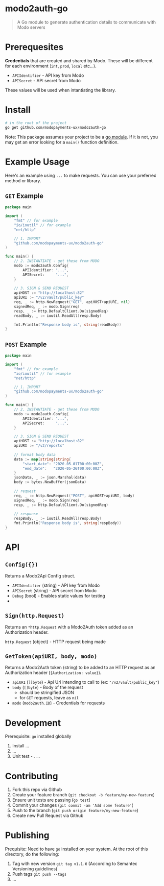 # modo2auth-go

> A Go module to generate authentication details to communicate with Modo servers

# Prerequesites

**Credentials** that are created and shared by Modo. These will be different for each environment (`int`, `prod`, `local` etc...).

- `APIIdentifier` - API key from Modo
- `APISecret` - API secret from Modo

These values will be used when intantiating the library.

# Install
```bash
# in the root of the project
go get github.com/modopayments-ux/modo2auth-go
```

Note: This package assumes your project to be a [go module](https://blog.golang.org/using-go-modules). If it is not, you may get an error looking for a `main()` function definition.

# Example Usage

Here's an example using `...` to make requests. You can use your preferred method or library.

## `GET` Example

```go
package main

import (
	"fmt" // for example
	"io/ioutil" // for example
	"net/http"

	// 1. IMPORT
	"github.com/modopayments-ux/modo2auth-go"
)

func main() {
	// 2. INSTANTIATE - get these from MODO
	modo := modo2auth.Config{
		APIIdentifier: "...",
		APISecret:     "...",
	}
  
	// 3. SIGN & SEND REQUEST
	apiHOST := "http://localhost:82"
	apiURI := "/v2/vault/public_key"  
	req, _ := http.NewRequest("GET", apiHOST+apiURI, nil)
	signedReq, _ := modo.Sign(req)
	resp, _ := http.DefaultClient.Do(signedReq)
	readBody, _ := ioutil.ReadAll(resp.Body)

	fmt.Println("Response body is", string(readBody))
}

```

## `POST` Example

```go
package main

import (
	"fmt" // for example
	"io/ioutil" // for example
	"net/http"

	// 1. IMPORT
	"github.com/modopayments-ux/modo2auth-go"
)

func main() {
	// 2. INSTANTIATE - get these from MODO
	modo := modo2auth.Config{
		APIIdentifier: "...",
		APISecret:     "...",
	}

	// 3. SIGN & SEND REQUEST
	apiHOST := "http://localhost:82"
	apiURI := "/v2/reports"  
  
	// format body data
	data := map[string]string{
		"start_date": "2020-05-01T00:00:00Z",
		"end_date":   "2020-05-26T00:00:00Z",
	}
	jsonData, _ := json.Marshal(data)
	body := bytes.NewBuffer(jsonData)
  
	// request
	req, _ := http.NewRequest("POST", apiHOST+apiURI, body)
	signedReq, _ := modo.Sign(req)
	resp, _ := http.DefaultClient.Do(signedReq)
  
	// response
	respBody, _ := ioutil.ReadAll(resp.Body)
	fmt.Println("Response body is", string(respBody))
}

```

# API

## `Config({})`

Returns a Modo2Api Config struct.

- `APIIdentifier` (string) - API key from Modo
- `APISecret` (string) - API secret from Modo
- `Debug` (bool) - Enables static values for testing
- 
## `Sign(http.Request)`

Returns an `*http.Request` with a Modo2Auth token added as an Authorization header.

`http.Request` (object) - HTTP request being made

## `GetToken(apiURI, body, modo)`

Returns a Modo2Auth token (string) to be added to an HTTP request as an Authorization header (`{Authorization: value}`).

- `apiURI` (`[]byte`) - Api Uri intending to call to (ex: `"/v2/vault/public_key"`)
- `body` (`[]byte`) - Body of the request
  - should be stringified JSON
  - for `GET` requests, leave as `nil`
- `modo` (`modo2auth.ID`) - Credentials for requests

# Development

Prerequisite: `go` installed globally

1. Install ...
2. ...
3. Unit test - `...`

# Contributing
1. Fork this repo via Github
2. Create your feature branch (`git checkout -b feature/my-new-feature`)
3. Ensure unit tests are passing (`go test`)
4. Commit your changes (`git commit -am 'Add some feature'`)
5. Push to the branch (`git push origin feature/my-new-feature`)
6. Create new Pull Request via Github

# Publishing
Prequisite: Need to have `go` installed on your system. At the root of this directory, do the following:

1. Tag with new version `git tag v1.1.0` (According to Semantec Versioning guidelines)
2. Push tags `git push --tags`
3. ...
